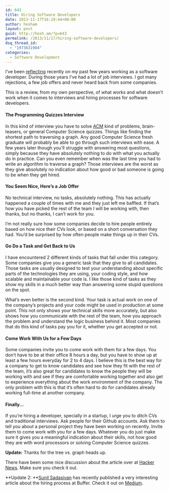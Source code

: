 ```yaml
---
id: 643
title: Hiring Software Developers
date: 2013-11-17T16:19:44+00:00
author: hesham
layout: post
guid: http://hesh.am/?p=643
permalink: /2013/11/17/hiring-software-developers/
dsq_thread_id:
  - "1973631984"
categories:
  - Software Development
---
```

I&#8217;ve been [reflecting](http://hesh.am/2013/11/9-things-i-learned-as-a-software-developer/) recently on my past few years working as a software developer. During those years I&#8217;ve had a lot of job interviews. I got many rejections, a few job offers and never heard back from some companies.

This is a review, from my own perspective, of what works and what doesn&#8217;t work when it comes to interviews and hiring processes for software developers.

#### The Programming Quizzes Interview

In this kind of interview you have to solve [ACM](http://en.wikipedia.org/wiki/ACM_International_Collegiate_Programming_Contest) kind of problems, brain-teasers, or general Computer Science quizzes. Things like finding the shortest path to traversing a graph. Any good Computer Science fresh graduate will probably be able to go through such interviews with ease. A few years later though you&#8217;ll struggle with answering most questions, simply because they have absolutely nothing to do with what you actually do in practice. Can you even remember when was the last time you had to write an algorithm to traverse a graph? Those interviews are the worst as they give absolutely no indication about how good or bad someone is going to be when they get hired.

#### You Seem Nice, Here&#8217;s a Job Offer

No technical interview, no tasks, absolutely nothing. This has actually happened a couple of times with me and they just left me baffled. If that&#8217;s how you have picked the rest of the team I will be working with, then thanks, but no thanks, I can&#8217;t work for you.

I&#8217;m not really sure how some companies decide to hire people entirely based on how nice their CVs look, or based on a short conversation they had. You&#8217;d be surprised by how often people make things up in their CVs.

#### Go Do a Task and Get Back to Us

I have encountered 2 different kinds of tasks that fall under this category. Some companies give you a generic task that they give to all candidates. Those tasks are usually designed to test your understanding about specific parts of the technologies they are using, your coding style, and how scalable and maintainable your code is. I like those kind of tasks as they show my skills in a much better way than answering some stupid questions on the spot.

What&#8217;s even better is the second kind. Your task is actual work on one of the company&#8217;s projects and your code might be used in production at some point. This not only shows your technical skills more accurately, but also shows how you communicate with the rest of the team, how you approach the problem and understand the logic business behind it. Most companies that do this kind of tasks pay you for it, whether you get accepted or not.

#### Come Work With Us for a Few Days

Some companies invite you to come work with them for a few days. You don&#8217;t have to be at their office 8 hours a day, but you have to show up at least a few hours everyday for 2 to 4 days. I believe this is the best way for a company to get to know candidates and see how they fit with the rest of the team, it&#8217;s also great for candidates to know the people they will be working with and see if they are comfortable working together and also get to experience everything about the work environment of the company. The only problem with this is that it&#8217;s often hard to do for candidates already working full-time at another company.

#### Finally&#8230;

If you&#8217;re hiring a developer, specially in a startup, I urge you to ditch CVs and traditional interviews. Ask people for their Github accounts. Ask them to tell you about a personal project they have been working on recently. Invite them to come work with you for a few days. Whatever you do just make sure it gives you a meaningful indication about their skills, not how good they are with word processors or solving Computer Science quizzes.

**Update:** Thanks for the tree vs. graph heads up.

There have been some nice discussion about the article over at [Hacker News](https://news.ycombinator.com/item?id=6749039). Make sure you check it out.

**Update 2: **<span class="avatar-span avatar-span--iconWithText"><a href="https://twitter.com/sunils34">Sunil Sadasivan</a> has recently published a very interesting article about the hiring process at Buffer. Check it out on <a href="https://medium.com/buffer-posts/why-we-dont-ask-technical-questions-for-technical-interviews-at-buffer-73f8132a8abd">Medium</a>.</span>